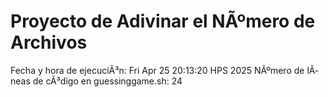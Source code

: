 # Proyecto de Adivinar el NÃºmero de Archivos
Fecha y hora de ejecuciÃ³n: Fri Apr 25 20:13:20 HPS 2025
NÃºmero de lÃ­neas de cÃ³digo en guessinggame.sh: 24
